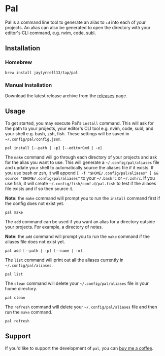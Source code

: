 # Pal

Pal is a command line tool to generate an alias to `cd` into each of your projects. An alias can also be generated to open the directory with your editor's CLI command, e.g. nvim, code, subl.

## Installation

### Homebrew

```shell
brew install jaytyrrell13/tap/pal
```

### Manual Installation

Download the latest release archive from the [releases](https://github.com/jaytyrrell13/pal/releases) page.

## Usage

To get started, you may execute Pal's `install` command. This will ask for the path to your projects, your editor's CLI tool e.g. nvim, code, subl, and your shell e.g. bash, zsh, fish. These settings will be saved in `~/.config/pal/config.json`.

```shell
pal install [--path | -p] [--editorCmd | -e]
```

The `make` command will go through each directory of your projects and ask for the alias you want to use. This will generate a `~/.config/pal/aliases` file and update your shell to automatically source the aliases file if it exists. If you use bash or zsh, it will append `[ -f "$HOME/.config/pal/aliases" ] && source "$HOME/.config/pal/aliases"` to your `~/.bashrc` or `~/.zshrc`. If you use fish, it will create `~/.config/fish/conf.d/pal.fish` to test if the aliases file exists and if so then source it.

**Note:** the `make` command will prompt you to run the `install` command first if the config does not exist yet.

```shell
pal make
```

The `add` command can be used if you want an alias for a directory outside your projects. For example, a directory of notes.

**Note:** the `add` command will prompt you to run the `make` command if the aliases file does not exist yet.

```shell
pal add [--path | -p] [--name | -n]
```

The `list` command will print out all the aliases currently in `~/.config/pal/aliases`.

```shell
pal list
```

The `clean` command will delete your `~/.config/pal/aliases` file in your home directory.

```shell
pal clean
```

The `refresh` command will delete your `~/.config/pal/aliases` file and then run the `make` command.

```shell
pal refresh
```

## Support

If you'd like to support the development of `pal`, you can [buy me a coffee](https://www.buymeacoffee.com/jaytyrrell).
